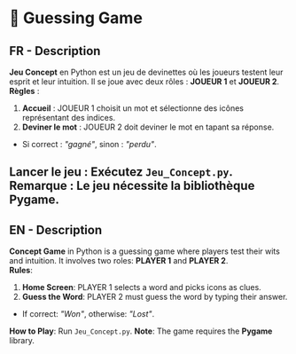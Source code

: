 # 🔎 Guessing Game

##  FR - Description
**Jeu Concept** en Python est un jeu de devinettes où les joueurs testent leur esprit et leur intuition. Il se joue avec deux rôles : **JOUEUR 1** et **JOUEUR 2**.  
 **Règles** :  
1. **Accueil** : JOUEUR 1 choisit un mot et sélectionne des icônes représentant des indices.  
2. **Deviner le mot** : JOUEUR 2 doit deviner le mot en tapant sa réponse.  
- Si correct : *"gagné"*, sinon : *"perdu"*.

**Lancer le jeu** : Exécutez `Jeu_Concept.py`.
**Remarque** : Le jeu nécessite la bibliothèque **Pygame**. 
---

##  EN - Description
**Concept Game** in Python is a guessing game where players test their wits and intuition. It involves two roles: **PLAYER 1** and **PLAYER 2**.  
 **Rules**:  
1. **Home Screen**: PLAYER 1 selects a word and picks icons as clues.  
2. **Guess the Word**: PLAYER 2 must guess the word by typing their answer.  
- If correct: *"Won"*, otherwise: *"Lost"*.

**How to Play**: Run `Jeu_Concept.py`.
**Note**: The game requires the **Pygame** library.
